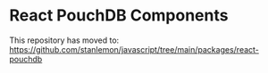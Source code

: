# React PouchDB Components

This repository has moved to:
<https://github.com/stanlemon/javascript/tree/main/packages/react-pouchdb>
